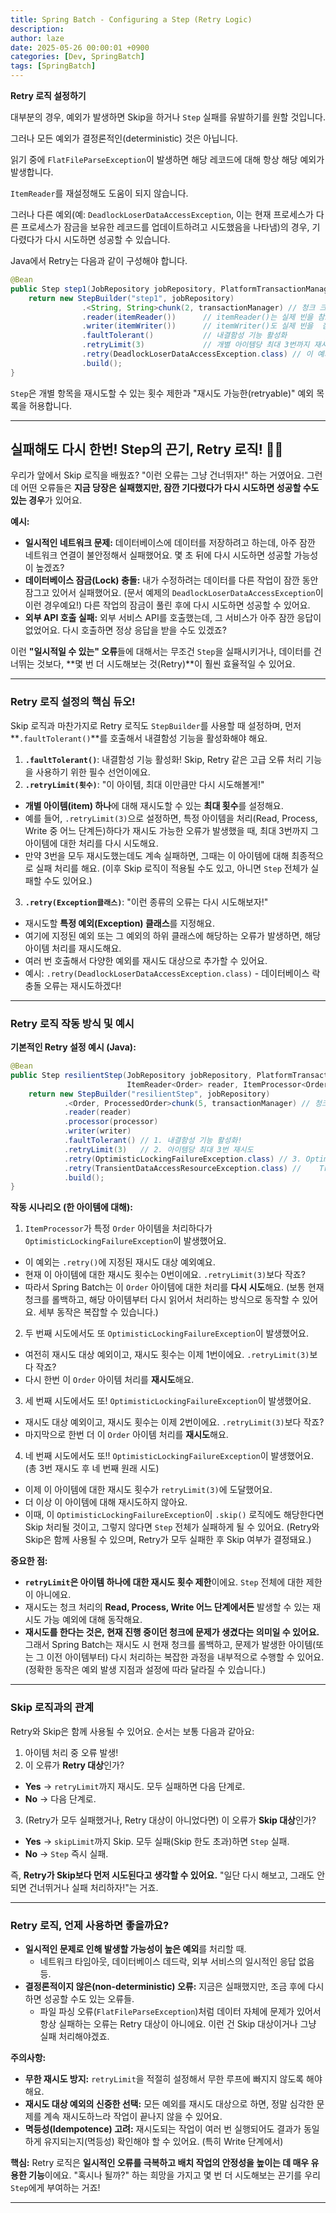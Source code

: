 ```yaml
---
title: Spring Batch - Configuring a Step (Retry Logic)
description: 
author: laze
date: 2025-05-26 00:00:01 +0900
categories: [Dev, SpringBatch]
tags: [SpringBatch]
---
```

**Retry 로직 설정하기**

대부분의 경우, 예외가 발생하면 Skip을 하거나 `Step` 실패를 유발하기를 원할 것입니다.

그러나 모든 예외가 결정론적인(deterministic) 것은 아닙니다.

읽기 중에 `FlatFileParseException`이 발생하면 해당 레코드에 대해 항상 해당 예외가 발생합니다.

`ItemReader`를 재설정해도 도움이 되지 않습니다.

그러나 다른 예외(예: `DeadlockLoserDataAccessException`, 이는 현재 프로세스가 다른 프로세스가 잠금을 보유한 레코드를 업데이트하려고 시도했음을 나타냄)의 경우, 기다렸다가 다시 시도하면 성공할 수 있습니다.

Java에서 Retry는 다음과 같이 구성해야 합니다.

```java
@Bean
public Step step1(JobRepository jobRepository, PlatformTransactionManager transactionManager) {
	return new StepBuilder("step1", jobRepository)
				.<String, String>chunk(2, transactionManager) // 청크 크기 예시
				.reader(itemReader())      // itemReader()는 실제 빈을 참조해야 합니다.
				.writer(itemWriter())      // itemWriter()도 실제 빈을  참조해야 합니다.
				.faultTolerant()           // 내결함성 기능 활성화
				.retryLimit(3)             // 개별 아이템당 최대 3번까지 재시도 허용
				.retry(DeadlockLoserDataAccessException.class) // 이 예외 발생 시 재시도
				.build();
}
```

`Step`은 개별 항목을 재시도할 수 있는 횟수 제한과 "재시도 가능한(retryable)" 예외 목록을 허용합니다.

---

## 실패해도 다시 한번! Step의 끈기, Retry 로직! 🦾🔁

우리가 앞에서 Skip 로직을 배웠죠? "이런 오류는 그냥 건너뛰자!" 하는 거였어요. 그런데 어떤 오류들은 **지금 당장은 실패했지만, 잠깐 기다렸다가 다시 시도하면 성공할 수도 있는 경우**가 있어요.

**예시:**

- **일시적인 네트워크 문제:** 데이터베이스에 데이터를 저장하려고 하는데, 아주 잠깐 네트워크 연결이 불안정해서 실패했어요. 몇 초 뒤에 다시 시도하면 성공할 가능성이 높겠죠?
- **데이터베이스 잠금(Lock) 충돌:** 내가 수정하려는 데이터를 다른 작업이 잠깐 동안 잠그고 있어서 실패했어요. (문서 예제의 `DeadlockLoserDataAccessException`이 이런 경우예요!) 다른 작업의 잠금이 풀린 후에 다시 시도하면 성공할 수 있어요.
- **외부 API 호출 실패:** 외부 서비스 API를 호출했는데, 그 서비스가 아주 잠깐 응답이 없었어요. 다시 호출하면 정상 응답을 받을 수도 있겠죠?

이런 **"일시적일 수 있는" 오류**들에 대해서는 무조건 `Step`을 실패시키거나, 데이터를 건너뛰는 것보다, **몇 번 더 시도해보는 것(Retry)**이 훨씬 효율적일 수 있어요.

---

### Retry 로직 설정의 핵심 듀오!

Skip 로직과 마찬가지로 Retry 로직도 `StepBuilder`를 사용할 때 설정하며, 먼저 **`.faultTolerant()`**를 호출해서 내결함성 기능을 활성화해야 해요.

1. **`.faultTolerant()`**: 내결함성 기능 활성화! Skip, Retry 같은 고급 오류 처리 기능을 사용하기 위한 필수 선언이에요.
2. **`.retryLimit(횟수)`**: "이 아이템, 최대 이만큼만 다시 시도해볼게!"
  - **개별 아이템(item) 하나**에 대해 재시도할 수 있는 **최대 횟수**를 설정해요.
  - 예를 들어, `.retryLimit(3)`으로 설정하면, 특정 아이템을 처리(Read, Process, Write 중 어느 단계든)하다가 재시도 가능한 오류가 발생했을 때, 최대 3번까지 그 아이템에 대한 처리를 다시 시도해요.
  - 만약 3번을 모두 재시도했는데도 계속 실패하면, 그때는 이 아이템에 대해 최종적으로 실패 처리를 해요. (이후 Skip 로직이 적용될 수도 있고, 아니면 `Step` 전체가 실패할 수도 있어요.)
3. **`.retry(Exception클래스)`**: "이런 종류의 오류는 다시 시도해보자!"
  - 재시도할 **특정 예외(Exception) 클래스**를 지정해요.
  - 여기에 지정된 예외 또는 그 예외의 하위 클래스에 해당하는 오류가 발생하면, 해당 아이템 처리를 재시도해요.
  - 여러 번 호출해서 다양한 예외를 재시도 대상으로 추가할 수 있어요.
  - 예시: `.retry(DeadlockLoserDataAccessException.class)` - 데이터베이스 락 충돌 오류는 재시도하겠다!

---

### Retry 로직 작동 방식 및 예시

**기본적인 Retry 설정 예시 (Java):**

```java
@Bean
public Step resilientStep(JobRepository jobRepository, PlatformTransactionManager transactionManager,
                          ItemReader<Order> reader, ItemProcessor<Order, ProcessedOrder> processor, ItemWriter<ProcessedOrder> writer) {
    return new StepBuilder("resilientStep", jobRepository)
            .<Order, ProcessedOrder>chunk(5, transactionManager) // 청크 크기는 5
            .reader(reader)
            .processor(processor)
            .writer(writer)
            .faultTolerant() // 1. 내결함성 기능 활성화!
            .retryLimit(3)   // 2. 아이템당 최대 3번 재시도
            .retry(OptimisticLockingFailureException.class) // 3. OptimisticLockingFailureException 발생 시 재시도
            .retry(TransientDataAccessResourceException.class) //    TransientDataAccessResourceException 발생 시에도 재시도
            .build();
}

```

**작동 시나리오 (한 아이템에 대해):**

1. `ItemProcessor`가 특정 `Order` 아이템을 처리하다가 `OptimisticLockingFailureException`이 발생했어요.
  - 이 예외는 `.retry()`에 지정된 재시도 대상 예외예요.
  - 현재 이 아이템에 대한 재시도 횟수는 0번이에요. `.retryLimit(3)`보다 작죠?
  - 따라서 Spring Batch는 이 `Order` 아이템에 대한 처리를 **다시 시도**해요. (보통 현재 청크를 롤백하고, 해당 아이템부터 다시 읽어서 처리하는 방식으로 동작할 수 있어요. 세부 동작은 복잡할 수 있습니다.)
2. 두 번째 시도에서도 또 `OptimisticLockingFailureException`이 발생했어요.
  - 여전히 재시도 대상 예외이고, 재시도 횟수는 이제 1번이에요. `.retryLimit(3)`보다 작죠?
  - 다시 한번 이 `Order` 아이템 처리를 **재시도**해요.
3. 세 번째 시도에서도 또! `OptimisticLockingFailureException`이 발생했어요.
  - 재시도 대상 예외이고, 재시도 횟수는 이제 2번이에요. `.retryLimit(3)`보다 작죠?
  - 마지막으로 한번 더 이 `Order` 아이템 처리를 **재시도**해요.
4. 네 번째 시도에서도 또!! `OptimisticLockingFailureException`이 발생했어요. (총 3번 재시도 후 네 번째 원래 시도)
  - 이제 이 아이템에 대한 재시도 횟수가 `retryLimit(3)`에 도달했어요.
  - 더 이상 이 아이템에 대해 재시도하지 않아요.
  - 이때, 이 `OptimisticLockingFailureException`이 `.skip()` 로직에도 해당한다면 Skip 처리될 것이고, 그렇지 않다면 `Step` 전체가 실패하게 될 수 있어요. (Retry와 Skip은 함께 사용될 수 있으며, Retry가 모두 실패한 후 Skip 여부가 결정돼요.)

**중요한 점:**

- **`retryLimit`은 아이템 하나에 대한 재시도 횟수 제한**이에요. `Step` 전체에 대한 제한이 아니에요.
- 재시도는 청크 처리의 **Read, Process, Write 어느 단계에서든** 발생할 수 있는 재시도 가능 예외에 대해 동작해요.
- **재시도를 한다는 것은, 현재 진행 중이던 청크에 문제가 생겼다는 의미일 수 있어요.** 그래서 Spring Batch는 재시도 시 현재 청크를 롤백하고, 문제가 발생한 아이템(또는 그 이전 아이템부터) 다시 처리하는 복잡한 과정을 내부적으로 수행할 수 있어요. (정확한 동작은 예외 발생 지점과 설정에 따라 달라질 수 있습니다.)

---

### Skip 로직과의 관계

Retry와 Skip은 함께 사용될 수 있어요. 순서는 보통 다음과 같아요:

1. 아이템 처리 중 오류 발생!
2. 이 오류가 **Retry 대상**인가?
  - **Yes** -> `retryLimit`까지 재시도. 모두 실패하면 다음 단계로.
  - **No** -> 다음 단계로.
3. (Retry가 모두 실패했거나, Retry 대상이 아니었다면) 이 오류가 **Skip 대상**인가?
  - **Yes** -> `skipLimit`까지 Skip. 모두 실패(Skip 한도 초과)하면 `Step` 실패.
  - **No** -> `Step` 즉시 실패.

즉, **Retry가 Skip보다 먼저 시도된다고 생각할 수 있어요.** "일단 다시 해보고, 그래도 안 되면 건너뛰거나 실패 처리하자!"는 거죠.

---

### Retry 로직, 언제 사용하면 좋을까요?

- **일시적인 문제로 인해 발생할 가능성이 높은 예외**를 처리할 때.
  - 네트워크 타임아웃, 데이터베이스 데드락, 외부 서비스의 일시적인 응답 없음 등.
- **결정론적이지 않은(non-deterministic) 오류:** 지금은 실패했지만, 조금 후에 다시 하면 성공할 수도 있는 오류들.
  - 파일 파싱 오류(`FlatFileParseException`)처럼 데이터 자체에 문제가 있어서 항상 실패하는 오류는 Retry 대상이 아니에요. 이런 건 Skip 대상이거나 그냥 실패 처리해야겠죠.

**주의사항:**

- **무한 재시도 방지:** `retryLimit`을 적절히 설정해서 무한 루프에 빠지지 않도록 해야 해요.
- **재시도 대상 예외의 신중한 선택:** 모든 예외를 재시도 대상으로 하면, 정말 심각한 문제를 계속 재시도하느라 작업이 끝나지 않을 수 있어요.
- **멱등성(Idempotence) 고려:** 재시도되는 작업이 여러 번 실행되어도 결과가 동일하게 유지되는지(멱등성) 확인해야 할 수 있어요. (특히 Write 단계에서)

**핵심:** Retry 로직은 **일시적인 오류를 극복하고 배치 작업의 안정성을 높이는 데 매우 유용한 기능**이에요. "혹시나 될까?" 하는 희망을 가지고 몇 번 더 시도해보는 끈기를 우리 `Step`에게 부여하는 거죠!

---

